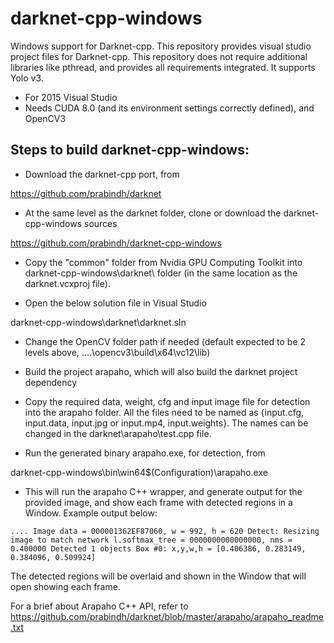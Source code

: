 # darknet-cpp-windows

Windows support for Darknet-cpp. This repository provides visual studio project files for Darknet-cpp. This repository does not require additional libraries like pthread, and provides all requirements integrated. It supports Yolo v3.

- For 2015 Visual Studio
- Needs CUDA 8.0 (and its environment settings correctly defined), and OpenCV3

## Steps to build darknet-cpp-windows:

- Download the darknet-cpp port, from 

https://github.com/prabindh/darknet

- At the same level as the darknet folder, clone or download the darknet-cpp-windows sources

https://github.com/prabindh/darknet-cpp-windows

- Copy the "common" folder from Nvidia GPU Computing Toolkit into darknet-cpp-windows\darknet\ folder (in the same location as the darknet.vcxproj file).

- Open the below solution file in Visual Studio

darknet-cpp-windows\darknet\darknet.sln

- Change the OpenCV folder path if needed (default expected to be 2 levels above, ..\..\opencv3\build\x64\vc12\lib)

- Build the project arapaho, which will also build the darknet project dependency

- Copy the required data, weight, cfg and input image file for detection into the arapaho folder. All the files need to be named as {input.cfg, input.data, input.jpg or input.mp4, input.weights}. The names can be changed in the darknet\arapaho\test.cpp file.

- Run the generated binary arapaho.exe, for detection, from 

darknet-cpp-windows\bin\win64\$(Configuration)\arapaho.exe

- This will run the arapaho C++ wrapper, and generate output for the provided image, and show each frame with detected regions in a Window. Example output below:

`
....
Image data = 000001362EF87060, w = 992, h = 620
Detect: Resizing image to match network
l.softmax_tree = 0000000000000000, nms = 0.400000
Detected 1 objects
Box #0: x,y,w,h = [0.406386, 0.283149, 0.384096, 0.509924]
`

The detected regions will be overlaid and shown in the Window that will open showing each frame.

For a brief about Arapaho C++ API, refer to https://github.com/prabindh/darknet/blob/master/arapaho/arapaho_readme.txt